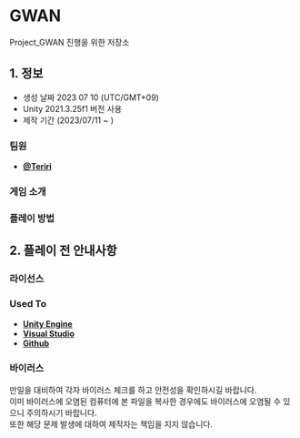 # GWAN
Project_GWAN 진행을 위한 저장소

## 1. 정보
* 생성 날짜 2023 07 10 (UTC/GMT+09)
* Unity 2021.3.25f1 버전 사용
* 제작 기간 (2023/07/11 ~ )

### 팀원
* [**@Teriri**](https://github.com/Nuloi)

### 게임 소개

### 플레이 방법

## 2. 플레이 전 안내사항

### 라이선스

### Used To
* [**Unity Engine**](https://unity.com/kr)
* [**Visual Studio**](https://visualstudio.microsoft.com/ko/)
* [**Github**](https://github.com/)

### 바이러스
만일을 대비하여 각자 바이러스 체크를 하고 안전성을 확인하시길 바랍니다. <br>
이미 바이러스에 오염된 컴퓨터에 본 파일을 복사한 경우에도 바이러스에 오염될 수 있으니 주의하시기 바랍니다. <br>
또한 해당 문제 발생에 대하여 제작자는 책임을 지지 않습니다.
<br><br>